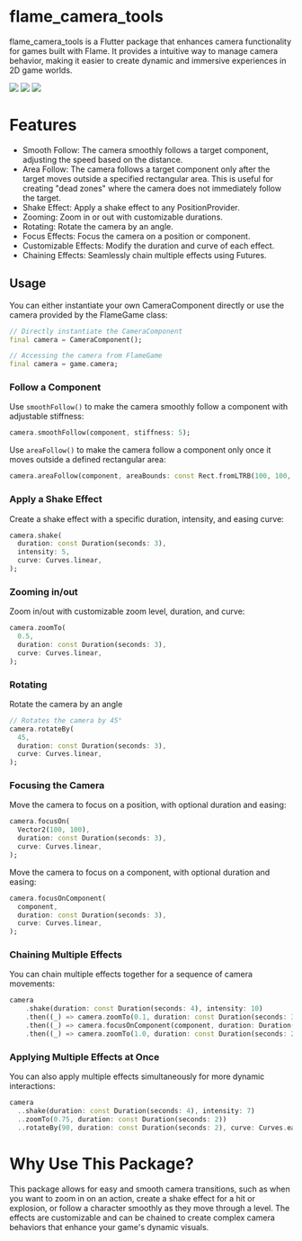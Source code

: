 # flame_camera_tools

flame_camera_tools is a Flutter package that enhances camera functionality for games built with Flame. It provides a intuitive way to manage camera behavior, making it easier to create dynamic and immersive experiences in 2D game worlds.

<a title="Pub" href="https://pub.dev/packages/flame_camera_tools" ><img src="https://img.shields.io/pub/v/flame_camera_tools.svg?style=popout" /></a>
<a title="Pub Points" href="https://pub.dev/packages/flame_camera_tools/score" ><img src="https://img.shields.io/pub/points/flame_camera_tools.svg?style=popout" /></a>
<a title="Pub Likes" href="https://pub.dev/packages/flame_camera_tools/score" ><img src="https://img.shields.io/pub/likes/flame_camera_tools.svg?style=popout" /></a>

# Features
- Smooth Follow: The camera smoothly follows a target component, adjusting the speed based on the distance.
- Area Follow: The camera follows a target component only after the target moves outside a specified rectangular area. This is useful for creating "dead zones" where the camera does not immediately follow the target.
- Shake Effect: Apply a shake effect to any PositionProvider.
- Zooming: Zoom in or out with customizable durations.
- Rotating: Rotate the camera by an angle.
- Focus Effects: Focus the camera on a position or component.
- Customizable Effects: Modify the duration and curve of each effect.
- Chaining Effects: Seamlessly chain multiple effects using Futures.

## Usage

You can either instantiate your own CameraComponent directly or use the camera provided by the FlameGame class:

```dart
// Directly instantiate the CameraComponent
final camera = CameraComponent();
```

```dart
// Accessing the camera from FlameGame
final camera = game.camera;
```

### Follow a Component
Use `smoothFollow()` to make the camera smoothly follow a component with adjustable stiffness:

```dart
camera.smoothFollow(component, stiffness: 5);
```

Use `areaFollow()` to make the camera follow a component only once it moves outside a defined rectangular area:

```dart
camera.areaFollow(component, areaBounds: const Rect.fromLTRB(100, 100, 100, 100));
```
### Apply a Shake Effect
Create a shake effect with a specific duration, intensity, and easing curve:

```dart
camera.shake(
  duration: const Duration(seconds: 3),
  intensity: 5,
  curve: Curves.linear,
);
```

### Zooming in/out

Zoom in/out with customizable zoom level, duration, and curve:

```dart
camera.zoomTo(
  0.5,
  duration: const Duration(seconds: 3),
  curve: Curves.linear,
);
```

### Rotating

Rotate the camera by an angle

```dart
// Rotates the camera by 45°
camera.rotateBy(
  45,
  duration: const Duration(seconds: 3),
  curve: Curves.linear,
);
```

### Focusing the Camera

Move the camera to focus on a position, with optional duration and easing:

```dart
camera.focusOn(
  Vector2(100, 100),
  duration: const Duration(seconds: 3),
  curve: Curves.linear,
);
```

Move the camera to focus on a component, with optional duration and easing:

```dart
camera.focusOnComponent(
  component,
  duration: const Duration(seconds: 3),
  curve: Curves.linear,
);
```

### Chaining Multiple Effects
You can chain multiple effects together for a sequence of camera movements:

```dart
camera
    .shake(duration: const Duration(seconds: 4), intensity: 10)
    .then((_) => camera.zoomTo(0.1, duration: const Duration(seconds: 3)))
    .then((_) => camera.focusOnComponent(component, duration: Duration(seconds: 3)))
    .then((_) => camera.zoomTo(1.0, duration: const Duration(seconds: 2)));
```

### Applying Multiple Effects at Once
You can also apply multiple effects simultaneously for more dynamic interactions:

```dart
camera
  ..shake(duration: const Duration(seconds: 4), intensity: 7)
  ..zoomTo(0.75, duration: const Duration(seconds: 2))
  ..rotateBy(90, duration: const Duration(seconds: 2), curve: Curves.easeInOut);
```

# Why Use This Package?

This package allows for easy and smooth camera transitions, such as when you want to zoom in on an action, create a shake effect for a hit or explosion, or follow a character smoothly as they move through a level. The effects are customizable and can be chained to create complex camera behaviors that enhance your game's dynamic visuals.
